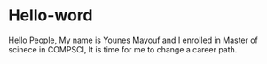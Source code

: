 # Hello-word
Hello People, 
My name is Younes Mayouf and I enrolled in Master of scinece in COMPSCI, It is time for me to change a career path.
